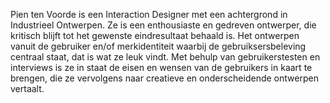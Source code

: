 Pien ten Voorde is een Interaction Designer met een achtergrond in Industrieel Ontwerpen. Ze is een enthousiaste en gedreven ontwerper, die kritisch blijft tot het gewenste eindresultaat behaald is.
Het ontwerpen vanuit de gebruiker en/of merkidentiteit waarbij de gebruiksersbeleving centraal staat, dat is wat ze leuk vindt. Met behulp van gebruikerstesten en interviews is ze in staat de eisen en wensen van de gebruikers in kaart te brengen, die ze vervolgens naar creatieve en onderscheidende ontwerpen vertaalt.